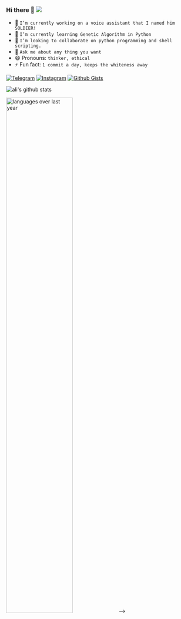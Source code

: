 ### Hi there 👋 [![](https://visitor-badge.glitch.me/badge?page_id=ali-moments.ali-moments)]()

<!--
**ali-moments/ali-moments**
-->

- 🔭 `I’m currently working on a voice assistant that I named him SOLDIER!`
- 🌱 `I’m currently learning Genetic Algorithm in Python`
- 👯 `I’m looking to collaborate on python programming and shell scripting.`
- 💬 `Ask me about any thing you want`
- 😄 Pronouns: `thinker, ethical`
- ⚡ Fun fact: `1 commit a day, keeps the whiteness away` <!--Got a new Error... Progress :)-->

[![Telegram](https://img.shields.io/static/v1.svg?label=Telegram&message=@happy_c0d3r&color=grey&logo=telegram&labelColor=0088ff&style=social)](https://t.me/happy_c0d3r)
[![Instagram](https://img.shields.io/badge/Instagram-follow-0088ff.svg?logo=instagram&logoColor=white)](https://www.instagram.com/ali_aaa_3351/)
[![Github Gists](https://img.shields.io/github/followers/ali-moments?color=0088ff&label=Gists&logoColor=blue&style=social)](https://gist.github.com/ali-moments)

<!-- GitHub Readme stats -->
<!-- ![ali's github stats](https://github-readme-stats.vercel.app/api?username=ali-moments&show_icons=true&&hide_border=true) -->

![ali's github stats](https://github-readme-stats.vercel.app/api?username=ali-moments&show_icons=true&&hide_border=true) 

<!-- ![github card perfect name](https://github.com/ali-moments/ali-moments/blob/master/me.png?raw=true) -->

 <img src="https://wakatime.com/share/@ali_moments/2dfe4add-f8c3-4d5b-a228-f769e49372bf.svg" alt="languages over last year" width="60%"/>  -->
